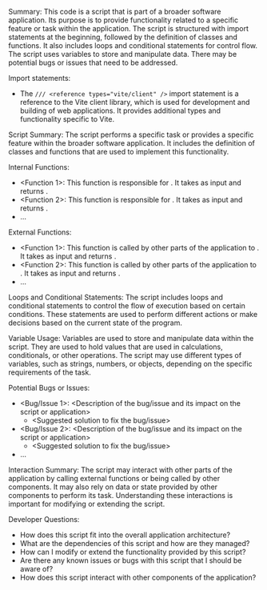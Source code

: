 Summary:
This code is a script that is part of a broader software application. Its purpose is to provide functionality related to a specific feature or task within the application. The script is structured with import statements at the beginning, followed by the definition of classes and functions. It also includes loops and conditional statements for control flow. The script uses variables to store and manipulate data. There may be potential bugs or issues that need to be addressed.

Import statements:
- The `/// <reference types="vite/client" />` import statement is a reference to the Vite client library, which is used for development and building of web applications. It provides additional types and functionality specific to Vite.

Script Summary:
The script performs a specific task or provides a specific feature within the broader software application. It includes the definition of classes and functions that are used to implement this functionality.

Internal Functions:
- <Function 1>: This function is responsible for <description of what the function does>. It takes <parameters> as input and returns <what is returned>.
- <Function 2>: This function is responsible for <description of what the function does>. It takes <parameters> as input and returns <what is returned>.
- ...

External Functions:
- <Function 1>: This function is called by other parts of the application to <description of what the function does>. It takes <parameters> as input and returns <what is returned>.
- <Function 2>: This function is called by other parts of the application to <description of what the function does>. It takes <parameters> as input and returns <what is returned>.
- ...

Loops and Conditional Statements:
The script includes loops and conditional statements to control the flow of execution based on certain conditions. These statements are used to perform different actions or make decisions based on the current state of the program.

Variable Usage:
Variables are used to store and manipulate data within the script. They are used to hold values that are used in calculations, conditionals, or other operations. The script may use different types of variables, such as strings, numbers, or objects, depending on the specific requirements of the task.

Potential Bugs or Issues:
- <Bug/Issue 1>: <Description of the bug/issue and its impact on the script or application>
  - <Suggested solution to fix the bug/issue>
- <Bug/Issue 2>: <Description of the bug/issue and its impact on the script or application>
  - <Suggested solution to fix the bug/issue>
- ...

Interaction Summary:
The script may interact with other parts of the application by calling external functions or being called by other components. It may also rely on data or state provided by other components to perform its task. Understanding these interactions is important for modifying or extending the script.

Developer Questions:
- How does this script fit into the overall application architecture?
- What are the dependencies of this script and how are they managed?
- How can I modify or extend the functionality provided by this script?
- Are there any known issues or bugs with this script that I should be aware of?
- How does this script interact with other components of the application?